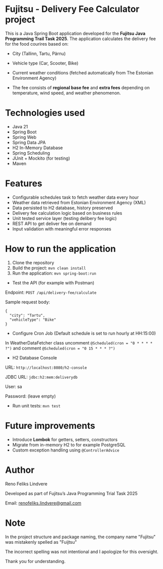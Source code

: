 # Fujitsu - Delivery Fee Calculator project

This is a Java Spring Boot application developed for the **Fujitsu Java Programming Trail Task 2025**. The application calculates the delivery fee for the food courires based on:
- City (Tallinn, Tartu, Pärnu)
- Vehicle type (Car, Scooter, Bike)
- Current weather conditions (fetched automatically from The Estonian Environment Agency)

- The fee consists of **regional base fee** and **extra fees** depending on temperature, wind speed, and weather phenomenon.

# Technologies used
- Java 21
- Spring Boot
- Spring Web
- Spring Data JPA
- H2 In-Memory Database
- Spring Scheduling
- JUnit + Mockito (for testing)
- Maven

# Features
- Configurable schedules task to fetch weather data every hour
- Weather data retrieved from Estonian Environment Agency (XML)
- Data persisted to H2 database, history preserved
- Delivery fee calculation logic based on business rules
- Unit tested service layer (testing delibery fee logic)
- REST API to get deliver fee on demand
- Input validation with meaningful error responses

# How to run the application

1. Clone the repository
2. Build the project: ```mvn clean install```
3. Run the application: ```mvn spring-boot:run```
- Test the API (for example with Postman)

Endpoint: ```POST /api/delivery-fee/calculate```

Sample request body:
```
{
  "city": "Tartu",
  "vehicleType": "Bike"
}
```
- Configure Cron Job (Default schedule is set to run hourly at HH:15:00)

In WeatherDataFetcher class uncomment ```@Scheduled(cron = "0 * * * * ?")``` and comment ```@Scheduled(cron = "0 15 * * * ?")```

- H2 Database Console

URL: ```http://localhost:8080/h2-console```

JDBC URL: ```jdbc:h2:mem:deliverydb```

User: sa

Password: (leave empty)

- Run unit tests: ```mvn test```

# Future improvements
- Introduce **Lombok** for getters, setters, constructors
- Migrate from in-memory H2 to for example PostgreSQL
- Custom exception handling using ```@ControllerAdvice```

# Author
Reno Feliks Lindvere

Developed as part of Fujitsu’s Java Programming Trial Task 2025

Email: renofeliks.lindvere@gmail.com

# Note
In the project structure and package naming, the company name "Fujitsu" was mistakenly spelled as "Fuijtsu"

The incorrect spelling was not intentional and I apologize for this oversight.

Thank you for understanding.
